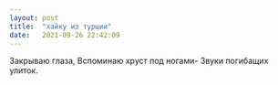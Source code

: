 ```yaml
---
layout: post
title:  "хайку из турции"
date:   2021-09-26 22:42:09
---
```


Закрываю глаза,
Вспоминаю хруст под ногами-
Звуки погибащих улиток.
